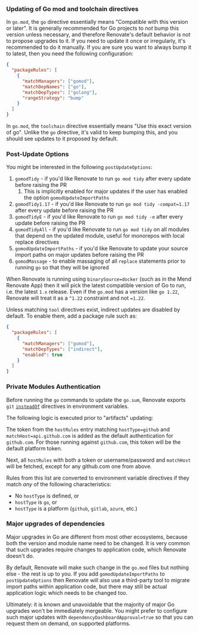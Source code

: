 ### Updating of Go mod and toolchain directives

In `go.mod`, the `go` directive essentially means "Compatible with this version or later".
It is generally recommended for Go projects to _not_ bump this version unless necessary, and therefore Renovate's default behavior is not to propose upgrades to it.
If you need to update it once or irregularly, it's recommended to do it manually.
If you are sure you want to always bump it to latest, then you need the following configuration:

```json
{
  "packageRules": [
    {
      "matchManagers": ["gomod"],
      "matchDepNames": ["go"],
      "matchDepTypes": ["golang"],
      "rangeStrategy": "bump"
    }
  ]
}
```

In `go.mod`, the `toolchain` directive essentially means "Use this exact version of go".
Unlike the `go` directive, it's valid to keep bumping this, and you should see updates to it proposed by default.

### Post-Update Options

You might be interested in the following `postUpdateOptions`:

<!--
  TODO: remove ignore
  prettier & markdownlint conflicting nested list format
  see: https://github.com/renovatebot/renovate/pull/30608
-->
<!-- prettier-ignore -->
1. `gomodTidy` - if you'd like Renovate to run `go mod tidy` after every update before raising the PR
    1. This is implicitly enabled for major updates if the user has enabled the option `gomodUpdateImportPaths`
1. `gomodTidy1.17` - if you'd like Renovate to run `go mod tidy -compat=1.17` after every update before raising the PR
1. `gomodTidyE` - if you'd like Renovate to run `go mod tidy -e` after every update before raising the PR
1. `gomodTidyAll` - if you'd like Renovate to run `go mod tidy` on all modules that depend on the updated module, useful for monorepos with local replace directives
1. `gomodUpdateImportPaths` - if you'd like Renovate to update your source import paths on major updates before raising the PR
1. `gomodMassage` - to enable massaging of all `replace` statements prior to running `go` so that they will be ignored

When Renovate is running using `binarySource=docker` (such as in the Mend Renovate App) then it will pick the latest compatible version of Go to run, i.e. the latest `1.x` release.
Even if the `go.mod` has a version like `go 1.22`, Renovate will treat it as a `^1.22` constraint and not `=1.22`.

Unless matching `tool` directives exist, indirect updates are disabled by default. To enable them, add a package rule such as:

```json
{
  "packageRules": [
    {
      "matchManagers": ["gomod"],
      "matchDepTypes": ["indirect"],
      "enabled": true
    }
  ]
}
```

### Private Modules Authentication

Before running the `go` commands to update the `go.sum`, Renovate exports `git` [`insteadOf`](https://git-scm.com/docs/git-config#Documentation/git-config.txt-urlltbasegtinsteadOf) directives in environment variables.

The following logic is executed prior to "artifacts" updating:

The token from the `hostRules` entry matching `hostType=github` and `matchHost=api.github.com` is added as the default authentication for `github.com`.
For those running against `github.com`, this token will be the default platform token.

Next, all `hostRules` with both a token or username/password and `matchHost` will be fetched, except for any github.com one from above.

Rules from this list are converted to environment variable directives if they match _any_ of the following characteristics:

- No `hostType` is defined, or
- `hostType` is `go`, or
- `hostType` is a platform (`github`, `gitlab`, `azure`, etc.)

### Major upgrades of dependencies

Major upgrades in Go are different from most other ecosystems, because both the version and module name need to be changed.
It is very common that such upgrades require changes to application code, which Renovate doesn't do.

By default, Renovate will make such change in the `go.mod` files but nothing else - the rest is up to you.
If you add `gomodUpdateImportPaths` to `postUpdateOptions` then Renovate will also use a third-party tool to migrate import paths within application code, but there may still be actual application logic which needs to be changed too.

Ultimately: it is known and unavoidable that the majority of major Go upgrades won't be immediately mergeable.
You might prefer to configure such major updates with `dependencyDashboardApproval=true` so that you can request them on demand, on supported platforms.

